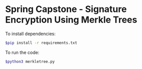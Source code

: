 # Spring Capstone - Signature Encryption Using Merkle Trees

To install dependencies:

```bash
$pip install -r requirements.txt
```

To run the code:
```bash
$python3 merkletree.py
```
